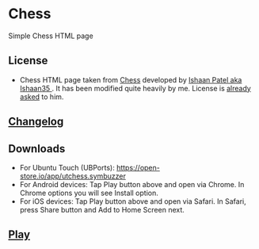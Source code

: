 # Chess
Simple Chess HTML page

## License
- Chess HTML page taken from [Chess](https://github.com/Ishaan35/Chess) developed by [Ishaan Patel aka Ishaan35 ](https://github.com/Ishaan35). It has been modified quite heavily by me. License is [already asked](https://github.com/Ishaan35/Chess/issues/2) to him.

## [Changelog](https://github.com/symbuzzer/Chess/blob/main/CHANGELOG.md)

## Downloads
- For Ubuntu Touch (UBPorts): https://open-store.io/app/utchess.symbuzzer
- For Android devices: Tap Play button above and open via Chrome. In Chrome options you will see Install option.
- For iOS devices: Tap Play button above and open via Safari. In Safari, press Share button and Add to Home Screen next.

## [Play](https://symbuzzer.github.io/Chess/)

